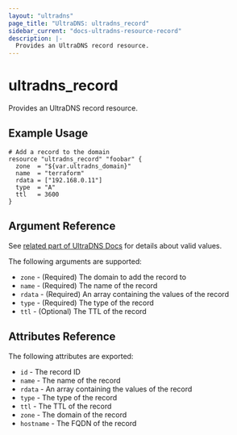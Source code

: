 ```yaml
---
layout: "ultradns"
page_title: "UltraDNS: ultradns_record"
sidebar_current: "docs-ultradns-resource-record"
description: |-
  Provides an UltraDNS record resource.
---
```


# ultradns\_record

Provides an UltraDNS record resource.

## Example Usage

```
# Add a record to the domain
resource "ultradns_record" "foobar" {
  zone  = "${var.ultradns_domain}"
  name  = "terraform"
  rdata = ["192.168.0.11"]
  type  = "A"
  ttl   = 3600
}
```

## Argument Reference

See [related part of UltraDNS Docs](https://restapi.ultradns.com/v1/docs#post-rrset) for details about valid values.

The following arguments are supported:

* `zone` - (Required) The domain to add the record to
* `name` - (Required) The name of the record
* `rdata` - (Required) An array containing the values of the record
* `type` - (Required) The type of the record
* `ttl` - (Optional) The TTL of the record

## Attributes Reference

The following attributes are exported:

* `id` - The record ID
* `name` - The name of the record
* `rdata` - An array containing the values of the record
* `type` - The type of the record
* `ttl` - The TTL of the record
* `zone` - The domain of the record
* `hostname` - The FQDN of the record
